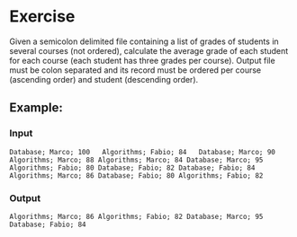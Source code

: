 # Exercise #

Given a semicolon delimited file containing a list of grades of students in several courses (not ordered), calculate the average grade of each student for each course (each student has three grades per course). Output file must be colon separated and its record must be ordered per course (ascending order) and student (descending order). 

## Example: ##
### Input ###
  `Database; Marco; 100  
  Algorithms; Fabio; 84  
  Database; Marco; 90
  Algorithms; Marco; 88
  Algorithms; Marco; 84
  Database; Marco; 95
  Algorithms; Fabio; 80
  Database; Fabio; 82
  Database; Fabio; 84
  Algorithms; Marco; 86
  Database; Fabio; 80
  Algorithms; Fabio; 82`

### Output ###
  `Algorithms; Marco; 86
  Algorithms; Fabio; 82
  Database; Marco; 95
  Database; Fabio; 84`
